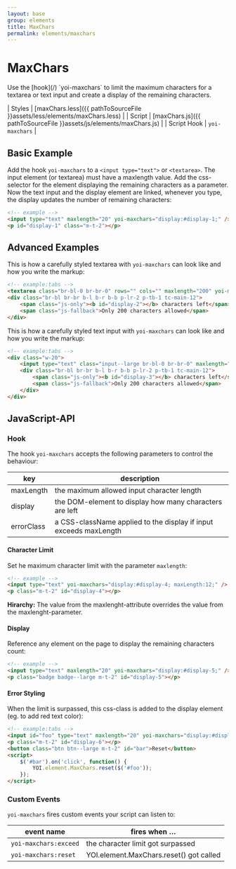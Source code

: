 ```yaml
---
layout: base
group: elements
title: MaxChars
permalink: elements/maxchars
---
```


# MaxChars

<p class="intro">Use the [hook](/) `yoi-maxchars` to limit the maximum characters for a textarea or text input and create a display of the remaining characters.</p>

| Styles         | [maxChars.less]({{ pathToSourceFile }}assets/less/elements/maxChars.less) |
| Script         | [maxChars.js]({{ pathToSourceFile }}assets/js/elements/maxChars.js)       |
| Script Hook    | `yoi-maxchars`                                                            |

## Basic Example

Add the hook `yoi-maxchars` to a `<input type="text">` or `<textarea>`. The input element (or textarea) must have a maxlength value. Add the css-selector for the element displaying the remaining characters as a parameter. Now the text input and the display element are linked, whenever you type, the display updates the number of remaining characters:

```html
<!-- example -->
<input type="text" maxlength="20" yoi-maxchars="display:#display-1;" />
<p id="display-1" class="m-t-2"></p>
```

## Advanced Examples

This is how a carefully styled textarea with `yoi-maxchars` can look like and how you write the markup:

```html
<!-- example:tabs -->
<textarea class="br-bl-0 br-br-0" rows="" cols="" maxlength="200" yoi-maxchars="display:#display-2; errorClass:tc-red-10;"></textarea>
<div class="br-bl br-br b-l b-r b-b p-lr-2 p-tb-1 tc-main-12">
    <span class="js-only"><b id="display-2"></b> characters left</span>
    <span class="js-fallback">Only 200 characters allowed</span>
</div>
```

This is how a carefully styled text input with `yoi-maxchars` can look like and how you write the markup:

```html
<!-- example:tabs -->
<div class="w-20">
    <input type="text" class="input--large br-bl-0 br-br-0" maxlength="20" yoi-maxchars="display:#display-3; errorClass:tc-red-10;" />
    <div class="br-bl br-br b-l b-r b-b p-lr-2 p-tb-1 tc-main-12">
        <span class="js-only"><b id="display-3"></b> characters left</span>
        <span class="js-fallback">Only 200 characters allowed</span>
    </div>
</div>
```

## JavaScript-API

### Hook

The hook `yoi-maxchars` accepts the following parameters to control the behaviour:

| key        | description                                                       |
| ---------- | ----------------------------------------------------------------- |
| maxLength  | the maximum allowed input character length                        |
| display    | the DOM-element to display how many characters are left           |
| errorClass | a CSS-className applied to the display if input exceeds maxLength |

#### Character Limit

Set he maximum character limit with the parameter `maxlength`:

```html
<!-- example -->
<input type="text" yoi-maxchars="display:#display-4; maxLength:12;" />
<p class="m-t-2" id="display-4"></p>
```

<p class="hint hint--negative"><b>Hirarchy:</b> The value from the maxlenght-attribute overrides the value from the maxlenght-parameter.</p>

#### Display

Reference any element on the page to display the remaining characters count:

```html
<!-- example -->
<input type="text" maxlength="20" yoi-maxchars="display:#display-5;" />
<p class="badge badge--large m-t-2" id="display-5"></p>
```

#### Error Styling

When the limit is surpassed, this css-class is added to the display element (eg. to add red text color):

```html
<!-- example:tabs -->
<input id="foo" type="text" maxlength="20" yoi-maxchars="display:#display-6; errorClass:tc-red-10" />
<p class="m-t-2" id="display-6"></p>
<button class="btn btn--large m-t-2" id="bar">Reset</button>
<script>
    $('#bar').on('click', function() {
        YOI.element.MaxChars.reset($('#foo'));
    });
</script>
```

### Custom Events

`yoi-maxchars` fires custom events your script can listen to:

| event name            | fires when …                            |
| --------------------- | --------------------------------------- |
| `yoi-maxchars:exceed` | the character limit got surpassed       |
| `yoi-maxchars:reset`  | YOI.element.MaxChars.reset() got called |
